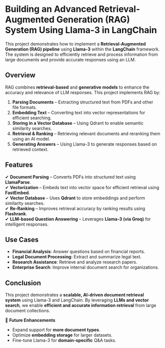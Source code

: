 # **Building an Advanced Retrieval-Augmented Generation (RAG) System Using Llama-3 in LangChain**

This project demonstrates how to implement a **Retrieval-Augmented Generation (RAG) pipeline** using **Llama-3** within the **LangChain** framework. The system is designed to efficiently retrieve and process information from large documents and provide accurate responses using an LLM.

## **Overview**

RAG combines **retrieval-based** and **generative models** to enhance the accuracy and relevance of LLM responses. This project implements RAG by:

1. **Parsing Documents** – Extracting structured text from PDFs and other file formats.
2. **Embedding Text** – Converting text into vector representations for efficient searching.
3. **Storing in a Vector Database** – Using Qdrant to enable semantic similarity searches.
4. **Retrieval & Ranking** – Retrieving relevant documents and reranking them using an AI model.
5. **Generating Answers** – Using Llama-3 to generate responses based on retrieved context.


## **Features**
✔ **Document Parsing** – Converts PDFs into structured text using **LlamaParse**.  
✔ **Vectorization** – Embeds text into vector space for efficient retrieval using **FastEmbed**.  
✔ **Vector Database** – Uses **Qdrant** to store embeddings and perform similarity searches.  
✔ **Re-Ranking** – Improves retrieval accuracy by ranking results using **Flashrank**.  
✔ **LLM-based Question Answering** – Leverages **Llama-3 (via Groq)** for intelligent responses.  


## **Use Cases**
- **Financial Analysis**: Answer questions based on financial reports.
- **Legal Document Processing**: Extract and summarize legal text.
- **Research Assistance**: Retrieve and analyze research papers.
- **Enterprise Search**: Improve internal document search for organizations.

## **Conclusion**
This project demonstrates a **scalable, AI-driven document retrieval system** using Llama-3 and LangChain. By leveraging **LLMs and vector search**, we enable **efficient and accurate information retrieval** from large document collections.

🔹 **Future Enhancements**
- Expand support for **more document types**.
- Optimize **embedding storage** for larger datasets.
- Fine-tune Llama-3 for **domain-specific** Q&A tasks.

